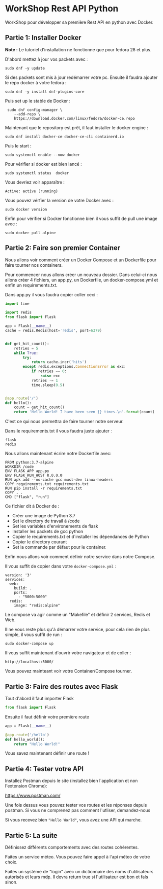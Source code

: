 # WorkShop Rest API Python

WorkShop pour développer sa première Rest API en python avec Docker.

## Partie 1: Installer Docker

__Note :__ Le tutoriel d'installation ne fonctionne que pour fedora 28 et plus.

D'abord mettez à jour vos packets avec :

`sudo dnf -y update`

Si des packets sont mis à jour redémarrer votre pc.
Ensuite il faudra ajouter le repo docker à votre fedora :

`sudo dnf -y install dnf-plugins-core`

Puis set up le stable de Docker :

```
 sudo dnf config-manager \
    --add-repo \
    https://download.docker.com/linux/fedora/docker-ce.repo
```

Maintenant que le repository est prêt, il faut installer le docker engine :

`sudo dnf install docker-ce docker-ce-cli containerd.io`

Puis le start :

`sudo systemctl enable --now docker`

Pour vérifier si docker est bien lancé :

`sudo systemctl status  docker`

Vous devriez voir apparaître :

```
Active: active (running)
```

Vous pouvez vérfier la version de votre Docker avec :

`sudo docker version`

Enfin pour vérifier si Docker fonctionne bien il vous suffit de pull une image avec :

`sudo docker pull alpine`


## Partie 2: Faire son premier Container

Nous allons voir comment créer un Docker Compose et un Dockerfile pour faire tourner nos containers.

Pour commencer nous allons créer un nouveau dossier. Dans celui-ci nous allons créer 4 fichiers, un app.py, un Dockerfile, un docker-compose.yml et enfin un requirements.txt.

Dans app.py il vous faudra copier coller ceci :

``` python
import time

import redis
from flask import Flask

app = Flask(__name__)
cache = redis.Redis(host='redis', port=6379)


def get_hit_count():
    retries = 5
    while True:
        try:
            return cache.incr('hits')
        except redis.exceptions.ConnectionError as exc:
            if retries == 0:
                raise exc
            retries -= 1
            time.sleep(0.5)


@app.route('/')
def hello():
    count = get_hit_count()
    return 'Hello World! I have been seen {} times.\n'.format(count)
```
C'est ce qui nous permettra de faire tourner notre serveur.

Dans le requirements.txt il vous faudra juste ajouter :

```
flask
redis
```

Nous allons maintenant écrire notre Dockerfile avec:

```
FROM python:3.7-alpine
WORKDIR /code
ENV FLASK_APP app.py
ENV FLASK_RUN_HOST 0.0.0.0
RUN apk add --no-cache gcc musl-dev linux-headers
COPY requirements.txt requirements.txt
RUN pip install -r requirements.txt
COPY . .
CMD ["flask", "run"]
```

Ce fichier dit à Docker de :

* Créer une image de Python 3.7
* Set le directory de travail à /code
* Set les variables d'environements de flask
* Installer les packets de gcc python
* Copier le requirements.txt et d'installer les dépendances de Python
* Copier le directory courant
* Set la commande par défaut pour le container.

Enfin nous allons voir comment définir notre service dans notre Compose.

Il vous suffit de copier dans votre `docker-compose.yml` :

```
version: '3'
services:
  web:
    build: .
    ports:
      - "5000:5000"
  redis:
    image: "redis:alpine"
```

Le compose va agir comme un "Makefile" et définir 2 services, Redis et Web.

Il ne vous reste plus qu'à démarrer votre service, pour cela rien de plus simple, il vous suffit de run :

`sudo docker-compose up`

Il vous suffit maintenant d'ouvrir votre navigateur et de coller :

`http://localhost:5000/`

Vous pouvez mainteant voir votre  Container/Compose tourner.

## Partie 3: Faire des routes avec Flask

Tout d'abord il faut importer Flask

``` python
from flask import Flask
```

Ensuite il faut définir votre première route

``` python
app = Flask(__name__)

@app.route('/hello')
def hello_world():
    return "Hello World!"
```

Vous savez maintenant définir une route !

## Partie 4: Tester votre API

Installez Postman depuis le site (installez bien l'application et non l'extension Chrome):

https://www.postman.com/

Une fois dessus vous pouvez tester vos routes et les réponses depuis postman. Si vous ne comprenez pas comment l'utliser, demandez-nous

Si vous recevez bien `"Hello World"`, vous avez une API qui marche.


## Partie 5: La suite

Définissez différents comportements avec des routes cohérentes.

Faites un service méteo. Vous pouvez faire appel à l'api méteo de votre choix.

Faites un système de "login" avec un dictionnaire des noms d'utilisateurs autorisés et leurs mdp. Il devra return true si l'utilisateur est bon et fals sinon.